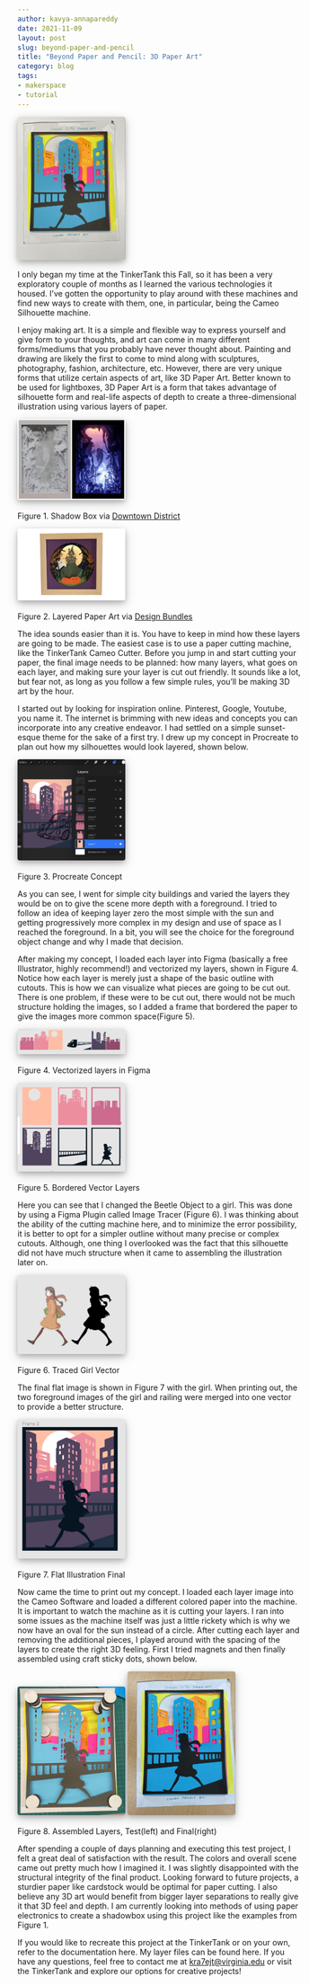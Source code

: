 ```yaml
---
author: kavya-annapareddy
date: 2021-11-09
layout: post
slug: beyond-paper-and-pencil
title: "Beyond Paper and Pencil: 3D Paper Art" 
category: blog
tags:
- makerspace
- tutorial
---
```

<style>
  img {
    box-shadow: 0 4px 8px 0 rgba(0, 0, 0, 0.2), 0 6px 20px 0 rgba(0, 0, 0, 0.19);
    border-radius: 4px;
    max-width: 20vw;
  }
  h2 {
    font-size: 18px; 
    text-decoration: underline; 
    color: #555;
  }
  pre.highlight {
    padding: 8px;
  }
</style>

![Silhouette art](/assets/post-media/cameo/image10.jpg)    

I only began my time at the TinkerTank this Fall, so it has been a very exploratory couple of months as I learned the various technologies it housed. I’ve gotten the opportunity to play around with these machines and find new ways to create with them, one, in particular, being the Cameo Silhouette machine.

I enjoy making art. It is a simple and flexible way to express yourself and give form to your thoughts, and art can come in many different forms/mediums that you probably have never thought about. Painting and drawing are likely the first to come to mind along with sculptures, photography, fashion, architecture, etc. However, there are very unique forms that utilize certain aspects of art, like 3D Paper Art. Better known to be used for lightboxes, 3D Paper Art is a form that takes advantage of silhouette form and real-life aspects of depth to create a three-dimensional illustration using various layers of paper.

![Shadow Box via Downtown District](/assets/post-media/cameo/image6.png)<br>    
Figure 1. Shadow Box via [Downtown District](https://www.popshopamerica.com/event/diy-downtown-3d-paper-shadow-boxes-art-class-at-rec-room/)

![Layered Paper Art via Design Bundles](/assets/post-media/cameo/image9.png)<br>    
Figure 2. Layered Paper Art via [Design Bundles](https://designbundles.net/sea-salt-and-samphire/1002862-halloween-haunted-house-shadow-box-3d-papercut-tem)

The idea sounds easier than it is. You have to keep in mind how these layers are going to be made. The easiest case is to use a paper cutting machine, like the TinkerTank Cameo Cutter. Before you jump in and start cutting your paper, the final image needs to be planned: how many layers, what goes on each layer, and making sure your layer is cut out friendly. It sounds like a lot, but fear not, as long as you follow a few simple rules, you’ll be making 3D art by the hour.

I started out by looking for inspiration online. Pinterest, Google, Youtube, you name it. The internet is brimming with new ideas and concepts you can incorporate into any creative endeavor. I had settled on a simple sunset-esque theme for the sake of a first try. I drew up my concept in Procreate to plan out how my silhouettes would look layered, shown below.

![Procreate Concept](/assets/post-media/cameo/image1.jpg)<br>    
Figure 3. Procreate Concept

As you can see, I went for simple city buildings and varied the layers they would be on to give the scene more depth with a foreground. I tried to follow an idea of keeping layer zero the most simple with the sun and getting progressively more complex in my design and use of space as I reached the foreground. In a bit, you will see the choice for the foreground object change and why I made that decision. 

After making my concept, I loaded each layer into Figma (basically a free Illustrator, highly recommend!) and vectorized my layers, shown in Figure 4. Notice how each layer is merely just a shape of the basic outline with cutouts. This is how we can visualize what pieces are going to be cut out. There is one problem, if these were to be cut out, there would not be much structure holding the images, so I added a frame that bordered the paper to give the images more common space(Figure 5).

![Vectorized layers in Figma](/assets/post-media/cameo/image7.png)<br>    
Figure 4. Vectorized layers in Figma

![Bordered Vector Layers](/assets/post-media/cameo/image5.png)<br>    
Figure 5. Bordered Vector Layers

Here you can see that I changed the Beetle Object to a girl. This was done by using a Figma Plugin called Image Tracer (Figure 6). I was thinking about the ability of the cutting machine here, and to minimize the error possibility, it is better to opt for a simpler outline without many precise or complex cutouts. Although, one thing I overlooked was the fact that this silhouette did not have much structure when it came to assembling the illustration later on.

![Traced Girl Vector](/assets/post-media/cameo/image4.png)<br>    
Figure 6. Traced Girl Vector

The final flat image is shown in Figure 7 with the girl. When printing out, the two foreground images of the girl and railing were merged into one vector to provide a better structure.

![Flat Illustration Final](/assets/post-media/cameo/image8.png)<br>    
Figure 7. Flat Illustration Final

Now came the time to print out my concept. I loaded each layer image into the Cameo Software and loaded a different colored paper into the machine. It is important to watch the machine as it is cutting your layers. I ran into some issues as the machine itself was just a little rickety which is why we now have an oval for the sun instead of a circle. After cutting each layer and removing the additional pieces, I played around with the spacing of the layers to create the right 3D feeling. First I tried magnets and then finally assembled using craft sticky dots, shown below.

![Assembled Layers, Test](/assets/post-media/cameo/image2.jpg) 
![Assembled Layers, Final](/assets/post-media/cameo/image3.jpg)<br>    
Figure 8. Assembled Layers, Test(left) and Final(right)

After spending a couple of days planning and executing this test project, I felt a great deal of satisfaction with the result. The colors and overall scene came out pretty much how I imagined it. I was slightly disappointed with the structural integrity of the final product. Looking forward to future projects, a sturdier paper like cardstock would be optimal for paper cutting. I also believe any 3D art would benefit from bigger layer separations to really give it that 3D feel and depth. I am currently looking into methods of using paper electronics to create a shadowbox using this project like the examples from Figure 1. 

If you would like to recreate this project at the TinkerTank or on your own, refer to the documentation here. My layer files can be found here. If you have any questions, feel free to contact me at <a href="mail:kra7ejt@virginia.edu">kra7ejt@virginia.edu</a> or visit the TinkerTank and explore our options for creative projects!

